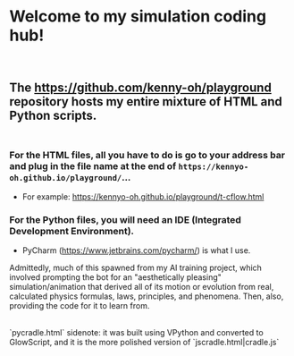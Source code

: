 # Welcome to my simulation coding hub!<br><br>
## The https://github.com/kenny-oh/playground repository hosts my entire mixture of HTML and Python scripts.<br><br>
### For the HTML files, all you have to do is go to your address bar and plug in the file name at the end of `https://kennyo-oh.github.io/playground/`...
- For example: https://kennyo-oh.github.io/playground/t-cflow.html
### For the Python files, you will need an IDE (Integrated Development Environment).
- PyCharm (https://www.jetbrains.com/pycharm/) is what I use.
<p>Admittedly, much of this spawned from my AI training project, which involved prompting the bot for an "aesthetically pleasing" simulation/animation that derived all of its motion or evolution from real, calculated physics formulas, laws, principles, and phenomena. Then, also, providing the code for it to learn from.</p><br>
`pycradle.html` sidenote: it was built using VPython and converted to GlowScript, and it is the more polished version of `jscradle.html|cradle.js`
